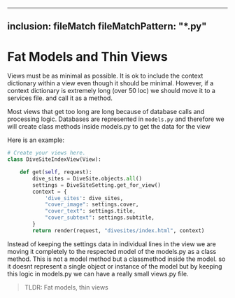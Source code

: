
---
inclusion: fileMatch
fileMatchPattern: "*.py"
---

# Fat Models and Thin Views

Views must be as minimal as possible. It is ok to include the context dictionary within a view even though it should be minimal. However, if a context dictionary is extremely long (over 50 loc) we should move it to a services file. and call it as a method.

Most views that get too long are long because of database calls and processing logic. Databases are represented in `models.py` and therefore we will create class methods inside models.py to get the data for the view

Here is an example:

```python
# Create your views here.
class DiveSiteIndexView(View):

    def get(self, request):
        dive_sites = DiveSite.objects.all()
        settings = DiveSiteSetting.get_for_view()
        context = {
            'dive_sites': dive_sites,
            "cover_image": settings.cover,
            "cover_text": settings.title,
            "cover_subtext": settings.subtitle,
        }
        return render(request, "divesites/index.html", context)
```

Instead of keeping the settings data in individual lines in the view we are moving it completely to the respected model of the models.py as a class method. This is not a model method but a classmethod inside the model. so it doesnt represent a single object or instance of the model but by keeping this logic in models.py we can have a really small views.py file.

>TLDR: Fat models, thin views